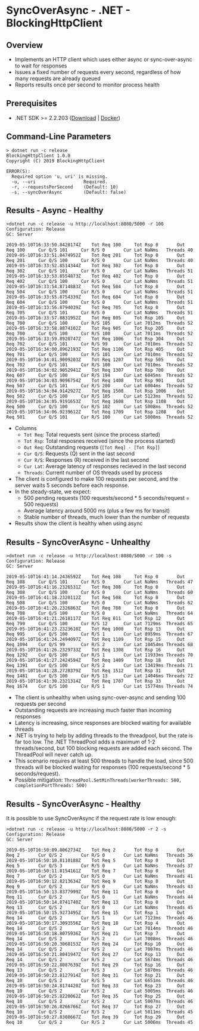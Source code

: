# SyncOverAsync - .NET - BlockingHttpClient

## Overview
* Implements an HTTP client which uses either async or sync-over-async to wait for responses
* Issues a fixed number of requests every second, regardless of how many requests are already queued
* Reports results once per second to monitor process health

## Prerequisites
* .NET SDK >= 2.2.203 ([Download](https://dotnet.microsoft.com/download/dotnet-core/2.2) | [Docker](https://hub.docker.com/_/microsoft-dotnet-core-sdk/))

## Command-Line Parameters
```
> dotnet run -c release
BlockingHttpClient 1.0.0
Copyright (C) 2019 BlockingHttpClient

ERROR(S):
  Required option 'u, uri' is missing.
  -u, --uri                  Required.
  -r, --requestsPerSecond    (Default: 10)
  -s, --syncOverAsync        (Default: false)
```

## Results - Async - Healthy
```
>dotnet run -c release -u http://localhost:8080/5000 -r 100
Configuration: Release
GC: Server

2019-05-10T16:33:50.8428174Z    Tot Req 100     Tot Rsp 0       Out Req 100     Cur Q/S 101     Cur R/S 0       Cur Lat NaNms   Threads 40
2019-05-10T16:33:51.8474952Z    Tot Req 201     Tot Rsp 0       Out Req 201     Cur Q/S 100     Cur R/S 0       Cur Lat NaNms   Threads 40
2019-05-10T16:33:52.8514344Z    Tot Req 302     Tot Rsp 0       Out Req 302     Cur Q/S 101     Cur R/S 0       Cur Lat NaNms   Threads 51
2019-05-10T16:33:53.8554873Z    Tot Req 402     Tot Rsp 0       Out Req 402     Cur Q/S 100     Cur R/S 0       Cur Lat NaNms   Threads 51
2019-05-10T16:33:54.8714883Z    Tot Req 504     Tot Rsp 0       Out Req 504     Cur Q/S 100     Cur R/S 0       Cur Lat NaNms   Threads 51
2019-05-10T16:33:55.8754339Z    Tot Req 604     Tot Rsp 0       Out Req 604     Cur Q/S 100     Cur R/S 0       Cur Lat NaNms   Threads 51
2019-05-10T16:33:56.8794039Z    Tot Req 705     Tot Rsp 0       Out Req 705     Cur Q/S 101     Cur R/S 0       Cur Lat NaNms   Threads 51
2019-05-10T16:33:57.8831952Z    Tot Req 805     Tot Rsp 105     Out Req 700     Cur Q/S 100     Cur R/S 105     Cur Lat 7012ms  Threads 52
2019-05-10T16:33:58.8874102Z    Tot Req 905     Tot Rsp 205     Out Req 700     Cur Q/S 100     Cur R/S 100     Cur Lat 7011ms  Threads 52
2019-05-10T16:33:59.8920747Z    Tot Req 1006    Tot Rsp 304     Out Req 702     Cur Q/S 101     Cur R/S 99      Cur Lat 7010ms  Threads 52
2019-05-10T16:34:00.8962193Z    Tot Req 1106    Tot Rsp 405     Out Req 701     Cur Q/S 100     Cur R/S 101     Cur Lat 7010ms  Threads 52
2019-05-10T16:34:01.9009203Z    Tot Req 1207    Tot Rsp 505     Out Req 702     Cur Q/S 101     Cur R/S 100     Cur Lat 7010ms  Threads 52
2019-05-10T16:34:02.9052941Z    Tot Req 1307    Tot Rsp 700     Out Req 607     Cur Q/S 100     Cur R/S 194     Cur Lat 6045ms  Threads 52
2019-05-10T16:34:03.9096754Z    Tot Req 1408    Tot Rsp 901     Out Req 507     Cur Q/S 101     Cur R/S 200     Cur Lat 6004ms  Threads 52
2019-05-10T16:34:04.9142927Z    Tot Req 1508    Tot Rsp 1006    Out Req 502     Cur Q/S 100     Cur R/S 105     Cur Lat 5123ms  Threads 52
2019-05-10T16:34:05.9191653Z    Tot Req 1608    Tot Rsp 1108    Out Req 500     Cur Q/S 100     Cur R/S 102     Cur Lat 5008ms  Threads 52
2019-05-10T16:34:06.9239612Z    Tot Req 1709    Tot Rsp 1208    Out Req 501     Cur Q/S 101     Cur R/S 100     Cur Lat 5008ms  Threads 52
```

* Columns
  * `Tot Req`: Total requests sent (since the process started)
  * `Tot Rsp`: Total resposnes received (since the process started)
  * `Out Req`: Outstanding requests (`[Tot Req] - [Tot Rsp]`)
  * `Cur Q/S`: Requests (Q) sent in the last second
  * `Cur R/S`: Responses (R) received in the last second
  * `Cur Lat`: Average latency of responses recieved in the last second
  * `Threads`: Current number of OS threads used by process
* The client is configured to make 100 requests per second, and the server waits 5 seconds before each response.
* In the steady-state, we expect:
  * 500 pending requests (100 requests/second * 5 seconds/request = 500 requests)
  * Average latency around 5000 ms (plus a few ms for transit)
  * Stable number of threads, much lower than the number of requests
* Results show the client is healthy when using async

## Results - SyncOverAsync - Unhealthy
```
>dotnet run -c release -u http://localhost:8080/5000 -r 100 -s
Configuration: Release
GC: Server

2019-05-10T16:41:14.2436592Z    Tot Req 108     Tot Rsp 0       Out Req 108     Cur Q/S 101     Cur R/S 0       Cur Lat NaNms   Threads 47
2019-05-10T16:41:16.2326531Z    Tot Req 308     Tot Rsp 0       Out Req 308     Cur Q/S 100     Cur R/S 0       Cur Lat NaNms   Threads 60
2019-05-10T16:41:18.2320112Z    Tot Req 508     Tot Rsp 0       Out Req 508     Cur Q/S 100     Cur R/S 0       Cur Lat NaNms   Threads 62
2019-05-10T16:41:20.2326863Z    Tot Req 708     Tot Rsp 0       Out Req 708     Cur Q/S 100     Cur R/S 0       Cur Lat NaNms   Threads 64
2019-05-10T16:41:21.2618117Z    Tot Req 811     Tot Rsp 12      Out Req 799     Cur Q/S 100     Cur R/S 12      Cur Lat 7129ms  Threads 65
2019-05-10T16:41:23.2323610Z    Tot Req 1008    Tot Rsp 13      Out Req 995     Cur Q/S 100     Cur R/S 1       Cur Lat 8959ms  Threads 67
2019-05-10T16:41:24.2494097Z    Tot Req 1109    Tot Rsp 15      Out Req 1094    Cur Q/S 99      Cur R/S 2       Cur Lat 10454ms Threads 68
2019-05-10T16:41:26.2329733Z    Tot Req 1308    Tot Rsp 16      Out Req 1292    Cur Q/S 100     Cur R/S 1       Cur Lat 11933ms Threads 70
2019-05-10T16:41:27.2424594Z    Tot Req 1409    Tot Rsp 18      Out Req 1391    Cur Q/S 100     Cur R/S 2       Cur Lat 13419ms Threads 71
2019-05-10T16:41:28.2728379Z    Tot Req 1512    Tot Rsp 31      Out Req 1481    Cur Q/S 100     Cur R/S 13      Cur Lat 14046ms Threads 72
2019-05-10T16:41:30.2321314Z    Tot Req 1707    Tot Rsp 33      Out Req 1674    Cur Q/S 100     Cur R/S 1       Cur Lat 15774ms Threads 74
```

* The client is unhealthy when using sync-over-async and sending 100 requests per second
* Outstanding requests are increasing much faster than incoming responses
* Latency is increasing, since responses are blocked waiting for available threads
* .NET is trying to help by adding threads to the threadpool, but the rate is far too low.  The .NET ThreadPool adds a maximum of 1-2 threads/second, but 100 blocking requests are added each second.  The ThreadPool will never catch up.
* This scenario requires at least 500 threads to handle the load, since 500 threads will be blocked waiting for responses (100 requests/second * 5 seconds/request).
* Possible mitigation: `ThreadPool.SetMinThreads(workerThreads: 500, completionPortThreads: 500)`

## Results - SyncOverAsync - Healthy
It is possible to use SyncOverAsync if the request rate is low enough:

```
>dotnet run -c release -u http://localhost:8080/5000 -r 2 -s
Configuration: Release
GC: Server

2019-05-10T16:50:09.8062734Z    Tot Req 2       Tot Rsp 0       Out Req 2       Cur Q/S 2       Cur R/S 0       Cur Lat NaNms   Threads 36
2019-05-10T16:50:10.8110188Z    Tot Req 5       Tot Rsp 0       Out Req 5       Cur Q/S 3       Cur R/S 0       Cur Lat NaNms   Threads 37
2019-05-10T16:50:11.8154161Z    Tot Req 7       Tot Rsp 0       Out Req 7       Cur Q/S 2       Cur R/S 0       Cur Lat NaNms   Threads 41
2019-05-10T16:50:12.8213634Z    Tot Req 9       Tot Rsp 0       Out Req 9       Cur Q/S 2       Cur R/S 0       Cur Lat NaNms   Threads 43
2019-05-10T16:50:13.8377999Z    Tot Req 11      Tot Rsp 0       Out Req 11      Cur Q/S 2       Cur R/S 0       Cur Lat NaNms   Threads 44
2019-05-10T16:50:14.8741740Z    Tot Req 13      Tot Rsp 0       Out Req 13      Cur Q/S 2       Cur R/S 0       Cur Lat NaNms   Threads 45
2019-05-10T16:50:15.9273495Z    Tot Req 15      Tot Rsp 1       Out Req 14      Cur Q/S 2       Cur R/S 1       Cur Lat 7123ms  Threads 46
2019-05-10T16:50:17.3093556Z    Tot Req 18      Tot Rsp 4       Out Req 14      Cur Q/S 2       Cur R/S 2       Cur Lat 7014ms  Threads 46
2019-05-10T16:50:18.8075936Z    Tot Req 21      Tot Rsp 7       Out Req 14      Cur Q/S 2       Cur R/S 2       Cur Lat 7008ms  Threads 46
2019-05-10T16:50:20.3068153Z    Tot Req 24      Tot Rsp 10      Out Req 14      Cur Q/S 2       Cur R/S 2       Cur Lat 7007ms  Threads 46
2019-05-10T16:50:21.8041947Z    Tot Req 27      Tot Rsp 13      Out Req 14      Cur Q/S 2       Cur R/S 2       Cur Lat 5674ms  Threads 46
2019-05-10T16:50:22.8087639Z    Tot Req 29      Tot Rsp 16      Out Req 13      Cur Q/S 2       Cur R/S 3       Cur Lat 5870ms  Threads 46
2019-05-10T16:50:23.8127914Z    Tot Req 31      Tot Rsp 21      Out Req 10      Cur Q/S 2       Cur R/S 5       Cur Lat 6651ms  Threads 46
2019-05-10T16:50:24.8174420Z    Tot Req 33      Tot Rsp 23      Out Req 10      Cur Q/S 2       Cur R/S 2       Cur Lat 5005ms  Threads 46
2019-05-10T16:50:25.8220062Z    Tot Req 35      Tot Rsp 25      Out Req 10      Cur Q/S 2       Cur R/S 2       Cur Lat 5007ms  Threads 46
2019-05-10T16:50:26.8266766Z    Tot Req 37      Tot Rsp 27      Out Req 10      Cur Q/S 2       Cur R/S 2       Cur Lat 5011ms  Threads 45
2019-05-10T16:50:27.8308667Z    Tot Req 39      Tot Rsp 29      Out Req 10      Cur Q/S 2       Cur R/S 2       Cur Lat 5006ms  Threads 45
```